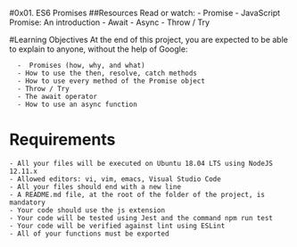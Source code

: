 #0x01. ES6 Promises
##Resources
  Read or watch:
     - Promise
     - JavaScript Promise: An introduction
     - Await
     - Async
     - Throw / Try

#Learning Objectives
At the end of this project, you are expected to be able to explain to anyone, without the help of Google:

      -  Promises (how, why, and what)
      - How to use the then, resolve, catch methods
      - How to use every method of the Promise object
      - Throw / Try
      - The await operator
      - How to use an async function

# Requirements
    - All your files will be executed on Ubuntu 18.04 LTS using NodeJS 12.11.x
    - Allowed editors: vi, vim, emacs, Visual Studio Code
    - All your files should end with a new line
    - A README.md file, at the root of the folder of the project, is mandatory
    - Your code should use the js extension
    - Your code will be tested using Jest and the command npm run test
    - Your code will be verified against lint using ESLint
    - All of your functions must be exported
